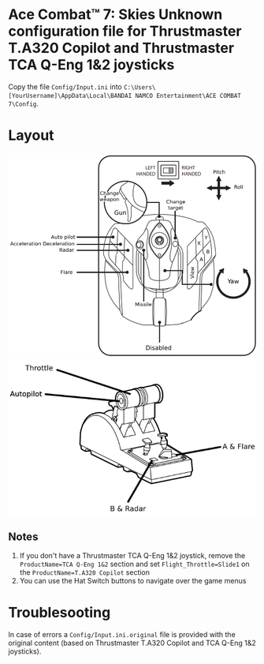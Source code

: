# Ace Combat™ 7: Skies Unknown configuration file for Thrustmaster T.A320 Copilot and Thrustmaster TCA Q-Eng 1&2 joysticks

Copy the file `Config/Input.ini` into `C:\Users\[YourUsername]\AppData\Local\BANDAI NAMCO Entertainment\ACE COMBAT 7\Config`.

# Layout
![Layout for T A320 Copilot](LayoutTA320Copilot.png)
![Layout TCA Engines 1&2](LayoutTCAEng.png)

## Notes
1. If you don't have a Thrustmaster TCA Q-Eng 1&2 joystick, remove the `ProductName=TCA Q-Eng 1&2` section and set
`Flight_Throttle=Slide1` on the `ProductName=T.A320 Copilot` section
2. You can use the Hat Switch buttons to navigate over the game menus

# Troublesooting
In case of errors a `Config/Input.ini.original` file is provided with the original content (based on Thrustmaster T.A320 Copilot and TCA Q-Eng 1&2 joysticks).

